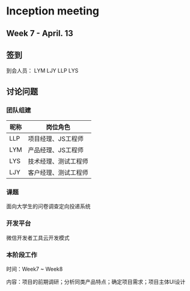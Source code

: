 # Inception meeting 
## Week 7 - April. 13
## 签到
到会人员： LYM LJY LLP LYS
## 讨论问题
### 团队组建
| 昵称 | 岗位角色 |
| - | - |
| LLP | 项目经理、JS工程师 |
| LYM | 产品经理、JS工程师 |
| LYS | 技术经理、测试工程师 |
| LJY | 客户经理、测试工程师 |
### 课题
面向大学生的问卷调查定向投递系统
### 开发平台
微信开发者工具云开发模式
### 本阶段工作
时间：Week7 ~ Week8

内容：项目的前期调研；分析同类产品特点；确定项目需求；项目主体UI设计
